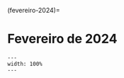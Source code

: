 (fevereiro-2024)=

# Fevereiro de 2024

```{figure} ../imagens/calendario/2023/calendario-2024-02.svg
---
width: 100%
---
```

